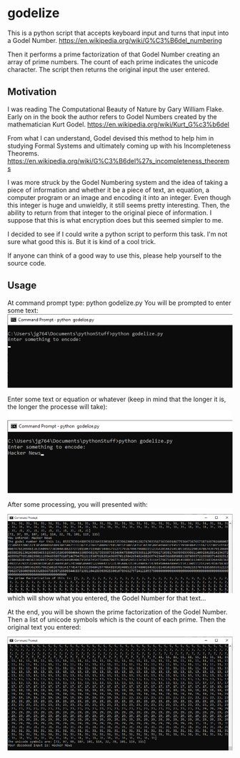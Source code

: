 # godelize


This is a python script that accepts keyboard input and turns that input into a Godel Number.
https://en.wikipedia.org/wiki/G%C3%B6del_numbering

Then it performs a prime factorization of that Godel Number creating an array of prime numbers.  The count of each prime indicates the unicode character.
The script then returns the original input the user entered.

## Motivation

I was reading The Computational Beauty of Nature by Gary William Flake.  Early on in the book the author refers to Godel Numbers
created by the mathematician Kurt Godel. https://en.wikipedia.org/wiki/Kurt_G%c3%b6del

From what I can understand, Godel devised this method to help him in studying Formal Systems and ultimately coming up with his Incompleteness Theorems.
https://en.wikipedia.org/wiki/G%C3%B6del%27s_incompleteness_theorems

I was more struck by the Godel Numbering system and the idea of taking a piece of information and whether it be a piece of text, an equation,
a computer program or an image and encoding it into an integer. Even though this integer is huge and unwieldly, it still seems pretty interesting.
Then, the ability to return from that integer to the original piece of information.
I suppose that this is what encryption does but this seemed simpler to me.

I decided to see if I could write a python script to perform this task. I'm not sure what good this is. But it is kind of a cool trick.

If anyone can think of a good way to use this, please help yourself to the source code.


## Usage

At command prompt type: python godelize.py
You will be prompted to enter some text:
![godelTerm1.png](https://github.com/godelize/godelize/blob/main/godelTerm1.png)

Enter some text or equation or whatever (keep in mind that the longer it is, the longer the processe will take):
![godelTerm2.png](https://github.com/godelize/godelize/blob/main/godelTerm2.png)

After some processing, you will presented with:
![godelTerm3.png](https://github.com/godelize/godelize/blob/main/godelTerm3.png)
which will show what you entered, the Godel Number for that text...

At the end, you will be shown the prime factorization of the Godel Number.
Then a list of unicode symbols which is the count of each prime.
Then the original text you entered:
![godelTerm4.png](https://github.com/godelize/godelize/blob/main/godelTerm4.png)

<!--
<details>
<summary>summary</summary>
aaa bbb ccc

</details>
-->

